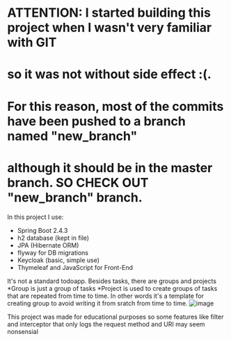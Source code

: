 # ATTENTION: I started building this project when I wasn't very familiar with GIT 
# so it was not without side effect :(. 
# For this reason, most of the commits have been pushed to a branch named "new_branch"
# although it should be in the master branch. SO CHECK OUT "new_branch" branch.

In this project I use:
* Spring Boot 2.4.3
* h2 database (kept in file)
* JPA (Hibernate ORM)
* flyway for DB migrations
* Keycloak (basic, simple use)
* Thymeleaf and JavaScript for Front-End

It's not a standard todoapp. Besides tasks, there are groups and projects
*Group is just a group of tasks
*Project is used to create groups of tasks that are repeated from time to time.
 In other words it's a template for creating group to avoid writing it from sratch from time to time.
 ![image](https://user-images.githubusercontent.com/71709330/162849924-fb176b0a-9e8b-4e56-98c9-ad224e62a97a.png)


This project was made for educational purposes so some features like
filter and interceptor that only logs the request method and URI
may seem nonsensial
